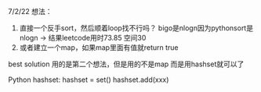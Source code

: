 7/2/22
想法：
 1. 直接一个反手sort，然后顺着loop找不行吗？ bigo是nlogn因为pythonsort是nlogn -> 结果leetcode用时73.85 空间30
 2. 或者建立一个map，如果map里面有值就return true

best solution 用的是第二个想法，但是用的不是map 而是用hashset就可以了

Python hashset:
hashset = set()
hashset.add(xxx)